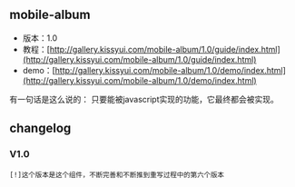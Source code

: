 ## mobile-album

* 版本：1.0
* 教程：[http://gallery.kissyui.com/mobile-album/1.0/guide/index.html](http://gallery.kissyui.com/mobile-album/1.0/guide/index.html)
* demo：[http://gallery.kissyui.com/mobile-album/1.0/demo/index.html](http://gallery.kissyui.com/mobile-album/1.0/demo/index.html)

有一句话是这么说的： 只要能被javascript实现的功能，它最终都会被实现。

## changelog

### V1.0

    [!]这个版本是这个组件，不断完善和不断推到重写过程中的第六个版本



